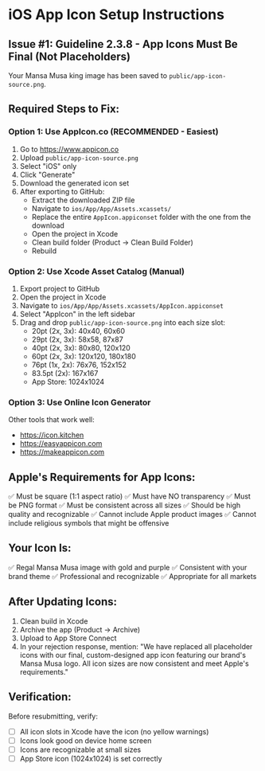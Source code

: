 # iOS App Icon Setup Instructions

## Issue #1: Guideline 2.3.8 - App Icons Must Be Final (Not Placeholders)

Your Mansa Musa king image has been saved to `public/app-icon-source.png`.

## Required Steps to Fix:

### Option 1: Use AppIcon.co (RECOMMENDED - Easiest)
1. Go to https://www.appicon.co
2. Upload `public/app-icon-source.png`
3. Select "iOS" only
4. Click "Generate"
5. Download the generated icon set
6. After exporting to GitHub:
   - Extract the downloaded ZIP file
   - Navigate to `ios/App/App/Assets.xcassets/`
   - Replace the entire `AppIcon.appiconset` folder with the one from the download
   - Open the project in Xcode
   - Clean build folder (Product → Clean Build Folder)
   - Rebuild

### Option 2: Use Xcode Asset Catalog (Manual)
1. Export project to GitHub
2. Open the project in Xcode
3. Navigate to `ios/App/App/Assets.xcassets/AppIcon.appiconset`
4. Select "AppIcon" in the left sidebar
5. Drag and drop `public/app-icon-source.png` into each size slot:
   - 20pt (2x, 3x): 40x40, 60x60
   - 29pt (2x, 3x): 58x58, 87x87
   - 40pt (2x, 3x): 80x80, 120x120
   - 60pt (2x, 3x): 120x120, 180x180
   - 76pt (1x, 2x): 76x76, 152x152
   - 83.5pt (2x): 167x167
   - App Store: 1024x1024

### Option 3: Use Online Icon Generator
Other tools that work well:
- https://icon.kitchen
- https://easyappicon.com
- https://makeappicon.com

## Apple's Requirements for App Icons:
✅ Must be square (1:1 aspect ratio)
✅ Must have NO transparency
✅ Must be PNG format
✅ Must be consistent across all sizes
✅ Should be high quality and recognizable
✅ Cannot include Apple product images
✅ Cannot include religious symbols that might be offensive

## Your Icon Is:
✅ Regal Mansa Musa image with gold and purple
✅ Consistent with your brand theme
✅ Professional and recognizable
✅ Appropriate for all markets

## After Updating Icons:
1. Clean build in Xcode
2. Archive the app (Product → Archive)
3. Upload to App Store Connect
4. In your rejection response, mention:
   "We have replaced all placeholder icons with our final, custom-designed app icon featuring our brand's Mansa Musa logo. All icon sizes are now consistent and meet Apple's requirements."

## Verification:
Before resubmitting, verify:
- [ ] All icon slots in Xcode have the icon (no yellow warnings)
- [ ] Icons look good on device home screen
- [ ] Icons are recognizable at small sizes
- [ ] App Store icon (1024x1024) is set correctly
